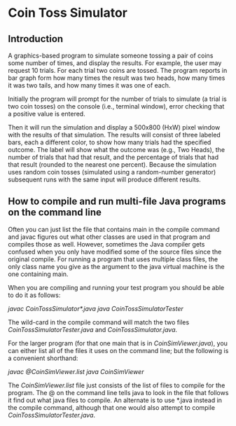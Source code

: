# Coin Toss Simulator
## Introduction
A graphics-based program to simulate someone tossing a pair of coins some number of times, and display the results. For example, the user may request 10 trials. For each trial two coins are tossed. The program reports in bar graph form how many times the result was two heads, how many times it was two tails, and how many times it was one of each.

Initially the program will prompt for the number of trials to simulate (a trial is two coin tosses) on the console (i.e., terminal window), error checking that a positive value is entered.

Then it will run the simulation and display a 500x800 (HxW) pixel window with the results of that simulation. The results will consist of three labeled bars, each a different color, to show how many trials had the specified outcome. The label will show what the outcome was (e.g., Two Heads), the number of trials that had that result, and the percentage of trials that had that result (rounded to the nearest one percent). Because the simulation uses random coin tosses (simulated using a random-number generator) subsequent runs with the same input will produce different results.

## How to compile and run multi-file Java programs on the command line
Often you can just list the file that contains main in the compile command and javac figures out what other classes are used in that program and compiles those as well. However, sometimes the Java compiler gets confused when you only have modified some of the source files since the original compile. For running a program that uses multiple class files, the only class name you give as the argument to the java virtual machine is the one containing main.

When you are compiling and running your test program you should be able to do it as follows:

*javac CoinTossSimulator\*.java*
*java CoinTossSimulatorTester*

The wild-card in the compile command will match the two files *CoinTossSimulatorTester.java* and *CoinTossSimulator.java*.

For the larger program (for that one main that is in *CoinSimViewer.java*), you can either list all of the files it uses on the command line; but the following is a convenient shorthand:

*javac @CoinSimViewer.list*
*java CoinSimViewer*

The *CoinSimViewer.list* file just consists of the list of files to compile for the program. The @ on the command line tells java to look in the file that follows it find out what java files to compile. An alternate is to use \*.java instead in the compile command, although that one would also attempt to compile *CoinTossSimulatorTester.java*.
